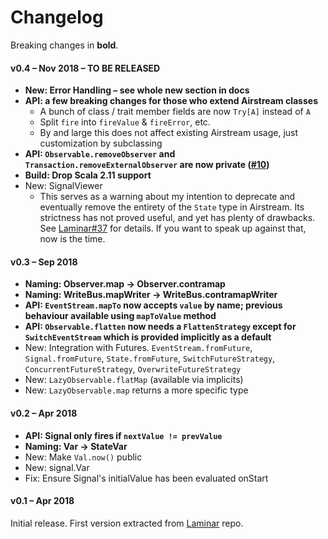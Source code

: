 # Changelog

Breaking changes in **bold**.

#### v0.4 – Nov 2018 – TO BE RELEASED

* **New: Error Handling – see whole new section in docs**
* **API: a few breaking changes for those who extend Airstream classes**
  * A bunch of class / trait member fields are now `Try[A]` instead of `A`
  * Split `fire` into `fireValue` & `fireError`, etc.
  * By and large this does not affect existing Airstream usage, just customization by subclassing
* **API: `Observable.removeObserver` and `Transaction.removeExternalObserver` are now private ([#10](https://github.com/raquo/Airstream/issues/10))**
* **Build: Drop Scala 2.11 support**
* New: SignalViewer
  * This serves as a warning about my intention to deprecate and eventually remove the entirety of the `State` type in Airstream. Its strictness has not proved useful, and yet has plenty of drawbacks. See [Laminar#37](https://github.com/raquo/Laminar/issues/37) for details. If you want to speak up against that, now is the time.

#### v0.3 – Sep 2018 

* **Naming: Observer.map -> Observer.contramap**
* **Naming: WriteBus.mapWriter -> WriteBus.contramapWriter**
* **API: `EventStream.mapTo` now accepts `value` by name; previous behaviour available using `mapToValue` method**
* **API: `Observable.flatten` now needs a `FlattenStrategy` except for `SwitchEventStream` which is provided implicitly as a default**
* New: Integration with Futures. `EventStream.fromFuture`, `Signal.fromFuture`, `State.fromFuture`, `SwitchFutureStrategy`, `ConcurrentFutureStrategy`, `OverwriteFutureStrategy`
* New: `LazyObservable.flatMap` (available via implicits)
* New: `LazyObservable.map` returns a more specific type

#### v0.2 – Apr 2018

* **API: Signal only fires if `nextValue != prevValue`**
* **Naming: Var -> StateVar**
* New: Make `Val.now()` public
* New: signal.Var
* Fix: Ensure Signal's initialValue has been evaluated onStart

#### v0.1 – Apr 2018

Initial release. First version extracted from [Laminar](https://github.com/raquo/Laminar) repo.
